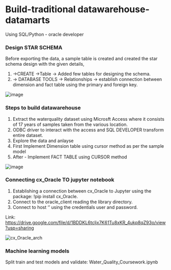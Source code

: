 # Build-traditional datawarehouse-datamarts
Using SQL/Python - oracle developer

### Design STAR SCHEMA
Before exporting the data, a sample table is created and created the star schema design with the given 
details,

1. ->CREATE ->Table -> Added few tables for designing the schema.
2. -> DATABASE TOOLS -> Relationships -> establish connection between dimension and fact table using 
the primary and foreign key.

![image](https://user-images.githubusercontent.com/84145744/169697161-cc0158fc-fc98-4244-ab0f-19098e663ad7.png)

### Steps to build datawarehouse

1. Extract the waterquality dataset using Microsft Access where it consists of 17 years of samples taken from the various location.
2. ODBC driver to interact with the access and SQL DEVELOPER transform entire dataset.
3. Explore the data and anlayse 
4. First Implement Dimension table using cursor method as per the sample model
5. After - Implement FACT TABLE using CURSOR method 

![image](https://user-images.githubusercontent.com/84145744/169695982-0a48dac6-0be4-4590-af44-24ea63b4ca4b.png)


### Connecting cx_Oracle TO jupyter notebook
1. Establishing a connection between cx_Oracle to Jupyter using the package: !pip install cx_Oracle.
2. Connect to the oracle_client reading the library directory. 
3. Connect to host ‘’ using the credentials user and password.

Link: https://drive.google.com/file/d/1BDDKL6tcljx7K61Tu8xKR_4ukp8qZ93o/view?usp=sharing

![cx_Oracle_arch](https://user-images.githubusercontent.com/84145744/169854677-86df9c02-73e4-4182-95c6-0dfac985fbf0.png)

### Machine learning models

Split train and test models and validate: Water_Quality_Coursework.ipynb
















